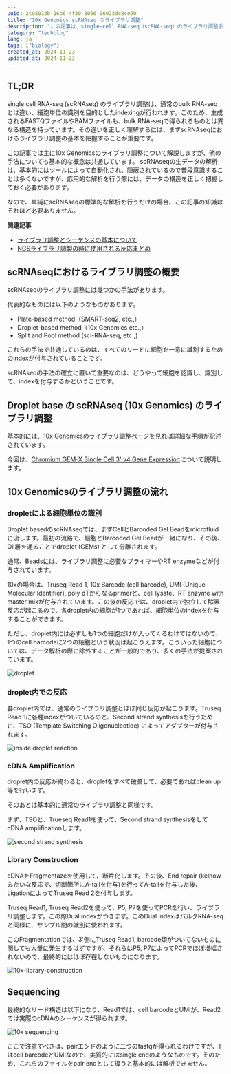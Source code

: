 ```yaml
---
uuid: 2c08013b-16b6-4f30-8056-06923dc8ce60
title: "10x Genomics scRNAseq のライブラリ調整"
description: "この記事は、single-cell RNA-seq（scRNA-seq）のライブラリ調整手法を解説し、特に10x Genomicsのプロセスを詳述し、解析への基礎知識を提供します。"
category: "techblog"
lang: ja
tags: ["biology"]
created_at: 2024-11-23
updated_at: 2024-11-23
---
```


## TL;DR

single cell RNA-seq (scRNAseq) のライブラリ調整は、通常のbulk RNA-seq とは違い、細胞単位の識別を目的としたindexingが行われます。このため、生成されるFASTQファイルやBAMファイルも、bulk RNA-seqで得られるものとは異なる構造を持っています。その違いを正しく理解するには、まずscRNAseqにおけるライブラリ調整の基本を把握することが重要です。

この記事では主に10x Genomicsのライブラリ調整について解説しますが、他の手法についても基本的な概念は共通しています。
scRNAseqの生データの解析は、基本的にはツールによって自動化され、隠蔽されているので普段意識することは多くないですが、応用的な解析を行う際には、データの構造を正しく把握しておく必要があります。

なので、単純にscRNAseqの標準的な解析を行うだけの場合、この記事の知識はそれほど必要ありません。

**関連記事**

- [ライブラリ調整とシーケンスの基本について](https://illumination-k.dev/techblog/post/dbb49f31-2bca-4a97-857e-a1d7a95b645d)
- [NGSライブラリ調製の時に使用される反応まとめ](https://illumination-k.dev/techblog/post/65c054ed-bee1-46df-b849-9a7f92ac6d6c)

## scRNAseqにおけるライブラリ調整の概要

scRNAseqのライブラリ調整には幾つかの手法があります。

代表的なものには以下のようなものがあります。

- Plate-based method（SMART-seq2, etc.,）
- Droplet-based method（10x Genomics etc.,）
- Split and Pool method (sci-RNA-seq, etc.,)

これらの手法で共通しているのは、すべてのリードに細胞を一意に識別するためのindexが付与されていることです。

scRNAseqの手法の確立に置いて重要なのは、どうやって細胞を認識し、識別して、indexを付与するかということです。

## Droplet base の scRNAseq (10x Genomics) のライブラリ調整

基本的には、[10x Genomicsのライブラリ調整ページ](https://www.10xgenomics.com/jp/support/single-cell-gene-expression/documentation/steps/library-prep)を見れば詳細な手順が記述されています。

今回は、[Chromium GEM-X Single Cell 3' v4 Gene Expression](https://www.10xgenomics.com/jp/support/single-cell-gene-expression/documentation/steps/library-prep/chromium-gem-x-single-cell-3-v4-gene-expression-user-guide)について説明します。

## 10x Genomicsのライブラリ調整の流れ

### dropletによる細胞単位の識別

Droplet basedのscRNAseqでは、まずCellとBarcoded Gel Beadをmicrofluidに流します。最初の流路で、細胞とBarcoded Gel Beadが一緒になり、その後、Oil層を通ることでdroplet (GEMs) として分離されます。

通常、Beadsには、ライブラリ調整に必要なプライマーやRT enzymeなどが付与されています。

10xの場合は、Truseq Read 1, 10x Barcode (cell barcode), UMI (Unique Molecular Identifier), poly dTからなるprimerと、cell lysate、RT enzyme with master mixが付与されています。この後の反応では、droplet内で独立して酵素反応が起こるので、各droplet内の細胞が1つであれば、細胞単位のindexを付与することができます。

ただし、droplet内には必ずしも1つの細胞だけが入ってくるわけではないので、1つのcell barcodeに2つの細胞という状況は起こりえます。こういった細胞については、データ解析の際に除外することが一般的であり、多くの手法が提案されています。

![droplet](./images/droplet.png)

### droplet内での反応

各droplet内では、通常のライブラリ調整とほぼ同じ反応が起こります。Truseq Read 1に各種indexがついているのと、Second strand synthesisを行うために、TSO (Template Switching Oligonucleotide) によってアダプターが付与されます。

![inside droplet reaction](./images/inside-droplet-reaction.png)

### cDNA Amplification

droplet内の反応が終わると、dropletをすべて破棄して、必要であればclean up等を行います。

そのあとは基本的に通常のライブラリ調整と同様です。

まず、TSOと、Trueseq Read1を使って、Second strand synthesisをしてcDNA amplificationします。

![second strand synthesis](./images/second-strand-synthesis.png)

### Library Construction

cDNAをFragmentazeを使用して、断片化します。その後、End repair (kelnowみたいな反応で、切断箇所にA-tailを付与)を行ってA-tailを付与した後、LigationによってTruseq Read 2を付与します。

Truseq Read1, Truseq Read2を使って、P5, P7を使ってPCRを行い、ライブラリ調整します。この際Dual indexがつきます。このDual indexはバルクRNA-seqと同様に、サンプル間の識別に使われます。

このFragmentationでは、3'側にTruseq Read1, barcode類がついてないものに関しても大量に発生するはずですが、それらはP5, P7によってPCRでほぼ増幅されないので、最終的にはほぼ存在しないものになります。

![10x-library-construction](./images/10x-library-construction.png)

## Sequencing

最終的なリード構造は以下になり、Read1では、cell barcodeとUMIが、Read2では実際のcDNAのシーケンスが得られます。

![10x sequencing](./images/10x-sequencing.png)

ここで注意すべきは、pairエンドのように二つのfastqが得られるわけですが、1はcell barcodeとUMIなので、実質的にはsingle endのようなものです。そのため、これらのファイルをpair endとして扱うと基本的には解析できません。
